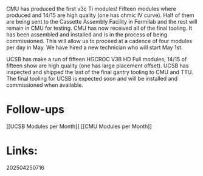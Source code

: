 
CMU has produced the first v3c Ti modules!  Fifteen modules where produced and 14/15 are high quality (one has ohmic IV curve). Half of them are being sent to the Cassette Assembly Facility in Fermilab and the rest will remain in CMU for testing. CMU has now received all of the final tooling.  It has been assembled and installed and is in the process of being commissioned. This will allow us to proceed at a cadence of four modules per day in May. We have hired a new technician who will start May 1st. 

UCSB has make a run of fifteen HGCROC V3B HD Full modules; 14/15 of fifteen show are high quality (one has large placement offset). UCSB has inspected and shipped the last of the final gantry tooling to CMU and TTU.  The final tooling for UCSB is expected soon and will be installed and commissioned when available. 



# Follow-ups
[[UCSB Modules per Month]]
[[CMU Modules per Month]]


# Links: 



202504250716

